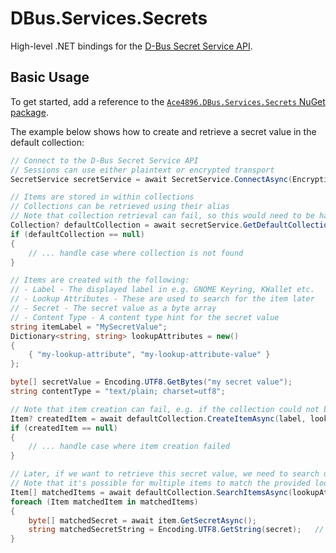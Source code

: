 # DBus.Services.Secrets

High-level .NET bindings for the [D-Bus Secret Service API](https://specifications.freedesktop.org/secret-service/latest/).

## Basic Usage

To get started, add a reference to the [`Ace4896.DBus.Services.Secrets` NuGet package](https://www.nuget.org/packages/Ace4896.DBus.Services.Secrets/).

The example below shows how to create and retrieve a secret value in the default collection:

```csharp
// Connect to the D-Bus Secret Service API
// Sessions can use either plaintext or encrypted transport
SecretService secretService = await SecretService.ConnectAsync(EncryptionType.Dh);  // DH Key Agreement for Encryption

// Items are stored in within collections
// Collections can be retrieved using their alias
// Note that collection retrieval can fail, so this would need to be handled
Collection? defaultCollection = await secretService.GetDefaultCollectionAsync();
if (defaultCollection == null)
{
    // ... handle case where collection is not found
}

// Items are created with the following:
// - Label - The displayed label in e.g. GNOME Keyring, KWallet etc.
// - Lookup Attributes - These are used to search for the item later
// - Secret - The secret value as a byte array
// - Content Type - A content type hint for the secret value
string itemLabel = "MySecretValue";
Dictionary<string, string> lookupAttributes = new()
{
    { "my-lookup-attribute", "my-lookup-attribute-value" }
};

byte[] secretValue = Encoding.UTF8.GetBytes("my secret value");
string contentType = "text/plain; charset=utf8";

// Note that item creation can fail, e.g. if the collection could not be unlocked
Item? createdItem = await defaultCollection.CreateItemAsync(label, lookupAttributes, secretBytes, contentType, true);
if (createdItem == null)
{
    // ... handle case where item creation failed
}

// Later, if we want to retrieve this secret value, we need to search using the same lookup attributes
// Note that it's possible for multiple items to match the provided lookup attributes
Item[] matchedItems = await defaultCollection.SearchItemsAsync(lookupAttributes);
foreach (Item matchedItem in matchedItems)
{
    byte[] matchedSecret = await item.GetSecretAsync();
    string matchedSecretString = Encoding.UTF8.GetString(secret);   // my secret value
}
```
